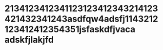2134123412341123123412343214123421432341243asdfqw4adsfj1143212123412412354351jsfaskdfjvaca
adskfjlakjfd
=====
